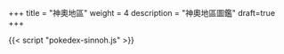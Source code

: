 +++
title = "神奧地區"
weight = 4
description = "神奧地區圖鑑"
draft=true
+++


<div id="Pokedex"></div>

{{< script "pokedex-sinnoh.js" >}}
<script type="text/javascript">
  window.addEventListener("parsePage", ()=>{
    TocInjector.parsePage("Pokemon");
  });
</script>